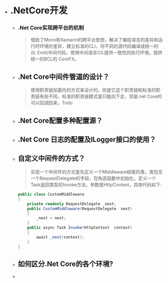+ # .NetCore开发
  + ### .Net Core实现跨平台的机制
    >借助了Mono和Xamarin的跨平台思想，解决了编程语言的差异和运行时环境的差异，建立标准的CLI，将不同的源代码编译成统一的(IL Emit)中间代码，使用中间语言CIL提供一致性的执行环境，提供统一的BCL的 CoreFX。
  + ## .Net Core中间件管道的设计？
    >使用职责链加委托的方式来设计的，但是它这个职责链和标准的职责链有些不同，标准的职责链模式是只能向下走，但是.net Core的可以回调回来，Todo
  + ## .Net Core配置多种配置源？
  + ## .Net Core 日志的配置及ILogger接口的使用？
  + ## 自定义中间件的方式？
    >实现一个中间件的方式是先定义一个Middleware结尾的类，类包含一个RequestDelegate的字段，在构造函数中初始化，定义一个Task返回类型的Invoke方法，参数是HttpContext，具体代码如下:

    ``` C#
    public class CustomMiddleware
    {
        private readonly RequestDelegate _next;
        public CustomMiddleware(RequestDelegate  next)
        {
            _next = next;
        }
        public async Task Invoke(HttpContext  context)
        {
            await _next(context);
        }
    }
    ```
  + ## 如何区分.Net Core的各个环境?
    >
  + 
